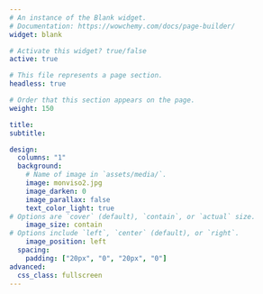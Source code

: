 ```yaml
---
# An instance of the Blank widget.
# Documentation: https://wowchemy.com/docs/page-builder/
widget: blank

# Activate this widget? true/false
active: true

# This file represents a page section.
headless: true

# Order that this section appears on the page.
weight: 150

title:
subtitle:

design:
  columns: "1"
  background:
    # Name of image in `assets/media/`.
    image: monviso2.jpg
    image_darken: 0
    image_parallax: false
    text_color_light: true
# Options are `cover` (default), `contain`, or `actual` size.
    image_size: contain
# Options include `left`, `center` (default), or `right`.
    image_position: left
  spacing:
    padding: ["20px", "0", "20px", "0"]
advanced:
  css_class: fullscreen
---
```

